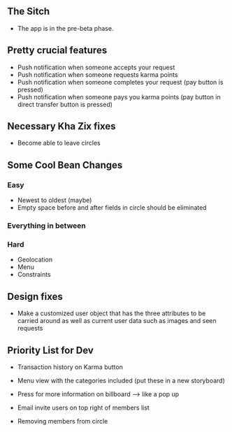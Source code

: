 ## The Sitch ##
* The app is in the pre-beta phase. 

## Pretty crucial features ##
* Push notification when someone accepts your request
* Push notification when someone requests karma points
* Push notification when someone completes your request (pay button is pressed)
* Push notification when someone pays you karma points (pay button in direct transfer button is pressed)

## Necessary Kha Zix fixes ##
* Become able to leave circles

## Some Cool Bean Changes ##
### Easy ###
* Newest to oldest (maybe)
* Empty space before and after fields in circle should be eliminated

### Everything in between ###

### Hard ###
* Geolocation
* Menu
* Constraints

## Design fixes ##
* Make a customized user object that has the three attributes to be carried around as well as current user data such as images and seen requests

## Priority List for Dev ##
* Transaction history on Karma button
* Menu view with the categories included (put these in a new storyboard)
* Press for more information on billboard --> like a pop up

* Email invite users on top right of members list
* Removing members from circle


